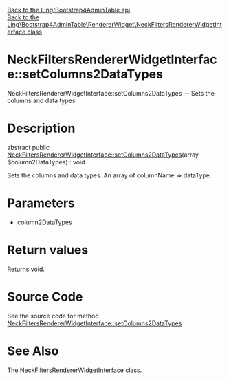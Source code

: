 [Back to the Ling/Bootstrap4AdminTable api](https://github.com/lingtalfi/Bootstrap4AdminTable/blob/master/doc/api/Ling/Bootstrap4AdminTable.md)<br>
[Back to the Ling\Bootstrap4AdminTable\RendererWidget\NeckFiltersRendererWidgetInterface class](https://github.com/lingtalfi/Bootstrap4AdminTable/blob/master/doc/api/Ling/Bootstrap4AdminTable/RendererWidget/NeckFiltersRendererWidgetInterface.md)


NeckFiltersRendererWidgetInterface::setColumns2DataTypes
================



NeckFiltersRendererWidgetInterface::setColumns2DataTypes — Sets the columns and data types.




Description
================


abstract public [NeckFiltersRendererWidgetInterface::setColumns2DataTypes](https://github.com/lingtalfi/Bootstrap4AdminTable/blob/master/doc/api/Ling/Bootstrap4AdminTable/RendererWidget/NeckFiltersRendererWidgetInterface/setColumns2DataTypes.md)(array $column2DataTypes) : void




Sets the columns and data types.
An array of columnName => dataType.




Parameters
================


- column2DataTypes

    


Return values
================

Returns void.








Source Code
===========
See the source code for method [NeckFiltersRendererWidgetInterface::setColumns2DataTypes](https://github.com/lingtalfi/Bootstrap4AdminTable/blob/master/RendererWidget/NeckFiltersRendererWidgetInterface.php#L21-L21)


See Also
================

The [NeckFiltersRendererWidgetInterface](https://github.com/lingtalfi/Bootstrap4AdminTable/blob/master/doc/api/Ling/Bootstrap4AdminTable/RendererWidget/NeckFiltersRendererWidgetInterface.md) class.



